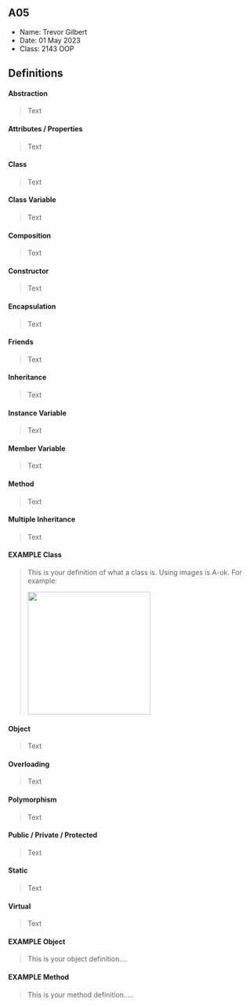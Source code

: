 ## A05

- Name: Trevor Gilbert
- Date: 01 May 2023
- Class: 2143 OOP

## Definitions

#### Abstraction

> Text

#### Attributes / Properties

> Text

#### Class

> Text

#### Class Variable

> Text

#### Composition

> Text

#### Constructor

> Text

#### Encapsulation

> Text

#### Friends

> Text

#### Inheritance

> Text

#### Instance Variable

> Text

#### Member Variable

> Text

#### Method

> Text

#### Multiple Inheritance

> Text

#### EXAMPLE Class

> This is your definition of what a class is. Using images is A-ok. For example: 
>
><img src="https://ds055uzetaobb.cloudfront.net/image_optimizer/722c82aff075a14313be7fa7463f7fedad151a0a.png" width=250>


#### Object 

> Text

#### Overloading 

> Text

#### Polymorphism 

> Text

#### Public / Private / Protected 

> Text

#### Static 

> Text

#### Virtual

> Text

#### EXAMPLE Object
> This is your object definition....

#### EXAMPLE Method
> This is your method definition.....

